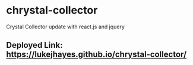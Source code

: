 # chrystal-collector
Crystal Collector update with react.js and jquery
## Deployed Link: https://lukejhayes.github.io/chrystal-collector/
